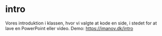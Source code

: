 # intro
Vores introduktion i klassen, hvor vi valgte at kode en side, i stedet for at lave en PowerPoint eller video.
Demo: https://imanov.dk/intro
